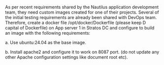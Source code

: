 As per recent requirements shared by the Nautilus application development team, they need custom images created for one of their projects. Several of the initial testing requirements are already been shared with DevOps team. Therefore, create a docker file /opt/docker/Dockerfile (please keep D capital of Dockerfile) on App server 1 in Stratos DC and configure to build an image with the following requirements:



a. Use ubuntu:24.04 as the base image.


b. Install apache2 and configure it to work on 8087 port. (do not update any other Apache configuration settings like document root etc).
